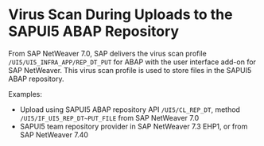 <!-- loiob858d798b54247ca92476b1c1e14c884 -->

# Virus Scan During Uploads to the SAPUI5 ABAP Repository

From SAP NetWeaver 7.0, SAP delivers the virus scan profile `/UI5/UI5_INFRA_APP/REP_DT_PUT` for ABAP with the user interface add-on for SAP NetWeaver. This virus scan profile is used to store files in the SAPUI5 ABAP repository.

Examples:

-   Upload using SAPUI5 ABAP repository API `/UI5/CL_REP_DT`, method `/UI5/IF_UI5_REP_DT~PUT_FILE` from SAP NetWeaver 7.0
-   SAPUI5 team repository provider in SAP NetWeaver 7.3 EHP1, or from SAP NetWeaver 7.40

